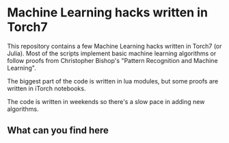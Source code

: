 # Machine Learning hacks written in Torch7

This repository contains a few Machine Learning hacks written in Torch7 (or
Julia). Most of the scripts implement basic machine learning algorithms or
follow proofs from Christopher Bishop's "Pattern Recognition and Machine
Learning".

The biggest part of the code is written in lua modules, but some proofs are
written in iTorch notebooks.

The code is written in weekends so there's a slow pace in adding new algorithms.

## What can you find here
